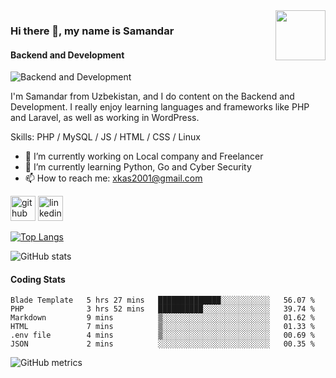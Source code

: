 <img align='right' src="https://media.giphy.com/media/M9gbBd9nbDrOTu1Mqx/giphy.gif" width="80">

### Hi there 👋, my name is Samandar
#### Backend and Development
![Backend and Development](https://media.licdn.com/dms/image/D4D16AQFaK_-uRU5wUw/profile-displaybackgroundimage-shrink_350_1400/0/1669816961474?e=1677110400&v=beta&t=ODj2UIr3PdSD4K8tSdMPMX6smbxNDmI56ZVkusNKWac)

I'm Samandar from Uzbekistan, and I do content on the Backend and Development. I really enjoy learning languages and frameworks like PHP and Laravel, as well as working in WordPress.

Skills: PHP / MySQL /  JS  / HTML / CSS / Linux

- 🔭 I’m currently working on Local company and Freelancer 
- 🌱 I’m currently learning Python, Go and Cyber Security 
- 📫 How to reach me: xkas2001@gmail.com 


[<img src='https://cdn.jsdelivr.net/npm/simple-icons@3.0.1/icons/github.svg' alt='github' height='40'>](https://github.com/xkas01)  [<img src='https://cdn.jsdelivr.net/npm/simple-icons@3.0.1/icons/linkedin.svg' alt='linkedin' height='40'>](https://www.linkedin.com/in/samandar-abdullayev-9b13891b7/)  

[![Top Langs](https://github-readme-stats.vercel.app/api/top-langs/?username=xkas01)](https://github.com/anuraghazra/github-readme-stats)

![GitHub stats](https://github-readme-stats.vercel.app/api?username=xkas01&show_icons=true)  

#### Coding Stats
<!--START_SECTION:waka-->

```text
Blade Template   5 hrs 27 mins   ██████████████░░░░░░░░░░░   56.07 %
PHP              3 hrs 52 mins   ██████████░░░░░░░░░░░░░░░   39.74 %
Markdown         9 mins          ▒░░░░░░░░░░░░░░░░░░░░░░░░   01.62 %
HTML             7 mins          ▒░░░░░░░░░░░░░░░░░░░░░░░░   01.33 %
.env file        4 mins          ▒░░░░░░░░░░░░░░░░░░░░░░░░   00.69 %
JSON             2 mins          ░░░░░░░░░░░░░░░░░░░░░░░░░   00.35 %
```

<!--END_SECTION:waka-->

![GitHub metrics](https://metrics.lecoq.io/xkas01)  
